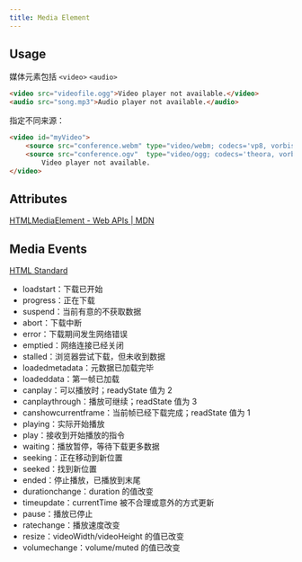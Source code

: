 ```yaml
---
title: Media Element
---
```


## Usage

媒体元素包括 `<video>` `<audio>`

```html
<video src="videofile.ogg">Video player not available.</video>
<audio src="song.mp3">Audio player not available.</audio>
```

指定不同来源：

```html
<video id="myVideo">
    <source src="conference.webm" type="video/webm; codecs='vp8, vorbis'">
    <source src="conference.ogv"  type="video/ogg; codecs='theora, vorbis'">
        Video player not available.
</video>
```


## Attributes

[HTMLMediaElement - Web APIs \| MDN](https://developer.mozilla.org/en/docs/Web/API/HTMLMediaElement)

## Media Events

[HTML Standard](https://html.spec.whatwg.org/multipage/embedded-content.html#mediaevents)

* loadstart：下载已开始
* progress：正在下载
* suspend：当前有意的不获取数据
* abort：下载中断
* error：下载期间发生网络错误
* emptied：网络连接已经关闭
* stalled：浏览器尝试下载，但未收到数据
* loadedmetadata：元数据已加载完毕
* loadeddata：第一帧已加载
* canplay：可以播放时；readyState 值为 2
* canplaythrough：播放可继续；readState 值为 3
* canshowcurrentframe：当前帧已经下载完成；readState 值为 1
* playing：实际开始播放
* play：接收到开始播放的指令
* waiting：播放暂停，等待下载更多数据
* seeking：正在移动到新位置
* seeked：找到新位置
* ended：停止播放，已播放到末尾
* durationchange：duration 的值改变
* timeupdate：currentTime 被不合理或意外的方式更新
* pause：播放已停止
* ratechange：播放速度改变
* resize：videoWidth/videoHeight 的值已改变
* volumechange：volume/muted 的值已改变
